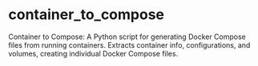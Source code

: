 # container_to_compose
Container to Compose: A Python script for generating Docker Compose files from running containers. Extracts container info, configurations, and volumes, creating individual Docker Compose files.
